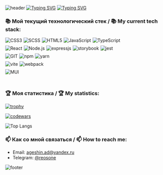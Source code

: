 ![header](https://capsule-render.vercel.app/api?type=wave&color=gradient&height=180&section=header&text=AgeShinobi%20&fontSize=80)
[![Typing SVG](https://readme-typing-svg.demolab.com?font=Crypto&weight=500&pause=800&color=F7E431&random=false&width=435&lines=%D0%9F%D1%80%D0%B8%D0%B2%D0%B5%D1%82+%D0%B8+%D0%B4%D0%BE%D0%B1%D1%80%D0%BE+%D0%BF%D0%BE%D0%B6%D0%B0%D0%BB%D0%BE%D0%B2%D0%B0%D1%82%D1%8C+%F0%9F%91%8B%F0%9F%91%8B%F0%9F%91%8B;Hello+and+welcome+%F0%9F%91%8B%F0%9F%91%8B%F0%9F%91%8B)](https://git.io/typing-svg)
[![Typing SVG](https://readme-typing-svg.demolab.com?font=Crypto&weight=500&size=18&duration=2500&color=C82DFF&background=32FF7E00&multiline=true&repeat=false&random=false&width=600&height=100&lines=%D0%9C%D0%B5%D0%BD%D1%8F+%D0%B7%D0%BE%D0%B2%D1%83%D1%82+%D0%90%D0%BD%D0%B4%D1%80%D0%B5%D0%B9.+%D0%AF+-+frontend-%D1%80%D0%B0%D0%B7%D1%80%D0%B0%D0%B1%D0%BE%D1%82%D1%87%D0%B8%D0%BA%F0%9F%A7%91%E2%80%8D%F0%9F%92%BB;My+name+is+Andrey%2C+I'm+frontend+developer%F0%9F%A7%91%E2%80%8D%F0%9F%92%BB)](https://git.io/typing-svg)

### 📚 Мой текущий технологический стек / 📚 My current tech stack:
<div style="display: flex; flex-direction: column; gap: 8px;">
  <div style="display: flex; gap: 5px;">
    <img src="https://img.shields.io/badge/-CSS-263139?style=flat-square&logo=css3&logoColor=019ce6" alt="CSS3">
    <img src="https://img.shields.io/badge/-SASS%20/%20SCSS-263139?style=flat-square&logo=sass&logoColor=cf649a" alt="SCSS">
    <img src="https://img.shields.io/badge/-HTML5-263139?style=flat-square&logo=html5&logoColor=f77b63" alt="HTML5">
    <img src="https://img.shields.io/badge/-JavaScript-263139?style=flat-square&logo=javascript&logoColor=#ffca39" alt="JavaScript">
    <img src="https://img.shields.io/badge/-TypeScript-263139?style=flat-square&logo=typescript&logoColor=#ffca39" alt="TypeScript">
  </div>
  <div style="display: flex; gap: 5px;">
    <img src="https://img.shields.io/badge/-React-263139?style=flat-square&logo=react&logoColor=149eca" alt="React">
    <img src="https://img.shields.io/badge/-Node.js-263139?style=flat-square&logo=nodedotjs&logoColor=99cc26" alt="Node.js">
    <img src="https://img.shields.io/badge/-Express.js-263139?style=flat-square&logo=express&logoColor=99cc26" alt="expressjs">
    <img src="https://img.shields.io/badge/-Storybook-263139?style=flat-square&logo=storybook&logoColor=ff4685" alt="storybook">
    <img src="https://img.shields.io/badge/-Jest-263139?style=flat-square&logo=jest&logoColor=a84b58" alt="jest">
  </div>
  <div style="display: flex; gap: 5px;">
    <img src="https://img.shields.io/badge/-Git-263139?style=flat-square&logo=git&logoColor=F05032" alt="GIT">
    <img src="https://img.shields.io/badge/-NPM-263139?style=flat-square&logo=npm&logoColor=cb0001" alt="npm">
    <img src="https://img.shields.io/badge/-YARN-263139?style=flat-square&logo=yarn&logoColor=764ABC" alt="yarn">
  </div>
  <div style="display: flex; gap: 5px;">
    <img src="https://img.shields.io/badge/-Vite-263139?style=flat-square&logo=vite&logoColor=ffc219" alt="vite">
    <img src="https://img.shields.io/badge/-Webpack-263139?style=flat-square&logo=webpack&logoColor=75afcb" alt="webpack">
  </div>
  <div style="display: flex; gap: 5px;">
    <img src="https://img.shields.io/badge/-Material%20UI-263139?style=flat-square&logo=mui" alt="MUI">
  </div>
<div> 
</br>
  
### 🏆 Моя статистика / 🏆 My statistics:
[![trophy](https://github-profile-trophy.vercel.app/?username=AgeShinobi&theme=onedark)](https://github.com/ryo-ma/github-profile-trophy)

[![codewars](https://www.codewars.com/users/AgeShinobi/badges/large)](https://www.codewars.com/users/username)

![Top Langs](https://github-readme-stats.vercel.app/api/top-langs/?username=ageshinobi&layout=compact&theme=dark)


### 📫 Как со мной связаться / 📫 How to reach me:
- Email: [ageshin.ad@yandex.ru](mailto:ageshin.ad@yandex.ru)
- Telegram: [@reosone](https://t.me/reosone)


![footer](https://capsule-render.vercel.app/api?type=wave&color=gradient&height=150&section=footer&text=AgeShinobi%20&fontSize=50)


<!--
**AgeShinobi/AgeShinobi** is a ✨ _special_ ✨ repository because its `README.md` (this file) appears on your GitHub profile.

Here are some ideas to get you started:

- 🔭 I’m currently working on ...
- 🌱 I’m currently learning ...
- 👯 I’m looking to collaborate on ...
- 🤔 I’m looking for help with ...
- 💬 Ask me about ...
- 📫 How to reach me: ...
- 😄 Pronouns: ...
- ⚡ Fun fact: ...
-->
